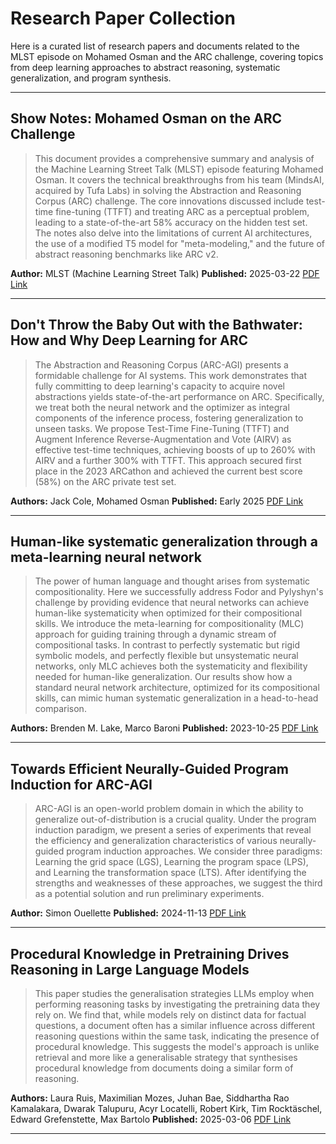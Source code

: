 # Research Paper Collection

Here is a curated list of research papers and documents related to the MLST episode on Mohamed Osman and the ARC challenge, covering topics from deep learning approaches to abstract reasoning, systematic generalization, and program synthesis.

---

## Show Notes: Mohamed Osman on the ARC Challenge

> This document provides a comprehensive summary and analysis of the Machine Learning Street Talk (MLST) episode featuring Mohamed Osman. It covers the technical breakthroughs from his team (MindsAI, acquired by Tufa Labs) in solving the Abstraction and Reasoning Corpus (ARC) challenge. The core innovations discussed include test-time fine-tuning (TTFT) and treating ARC as a perceptual problem, leading to a state-of-the-art 58% accuracy on the hidden test set. The notes also delve into the limitations of current AI architectures, the use of a modified T5 model for "meta-modeling," and the future of abstract reasoning benchmarks like ARC v2.

**Author:** MLST (Machine Learning Street Talk)
**Published:** 2025-03-22
[PDF Link](./papers/MLST_Mohamed_Osman_Show_Notes.pdf)

---

## Don't Throw the Baby Out with the Bathwater: How and Why Deep Learning for ARC

> The Abstraction and Reasoning Corpus (ARC-AGI) presents a formidable challenge for AI systems. This work demonstrates that fully committing to deep learning's capacity to acquire novel abstractions yields state-of-the-art performance on ARC. Specifically, we treat both the neural network and the optimizer as integral components of the inference process, fostering generalization to unseen tasks. We propose Test-Time Fine-Tuning (TTFT) and Augment Inference Reverse-Augmentation and Vote (AIRV) as effective test-time techniques, achieving boosts of up to 260% with AIRV and a further 300% with TTFT. This approach secured first place in the 2023 ARCathon and achieved the current best score (58%) on the ARC private test set.

**Authors:** Jack Cole, Mohamed Osman
**Published:** Early 2025
[PDF Link](./papers/Dont_Throw_The_Baby_Out_With_The_Bathwater_ARC.pdf)

---

## Human-like systematic generalization through a meta-learning neural network

> The power of human language and thought arises from systematic compositionality. Here we successfully address Fodor and Pylyshyn's challenge by providing evidence that neural networks can achieve human-like systematicity when optimized for their compositional skills. We introduce the meta-learning for compositionality (MLC) approach for guiding training through a dynamic stream of compositional tasks. In contrast to perfectly systematic but rigid symbolic models, and perfectly flexible but unsystematic neural networks, only MLC achieves both the systematicity and flexibility needed for human-like generalization. Our results show how a standard neural network architecture, optimized for its compositional skills, can mimic human systematic generalization in a head-to-head comparison.

**Authors:** Brenden M. Lake, Marco Baroni
**Published:** 2023-10-25
[PDF Link](./papers/Human_Like_Systematic_Generalization.pdf)

---

## Towards Efficient Neurally-Guided Program Induction for ARC-AGI

> ARC-AGI is an open-world problem domain in which the ability to generalize out-of-distribution is a crucial quality. Under the program induction paradigm, we present a series of experiments that reveal the efficiency and generalization characteristics of various neurally-guided program induction approaches. We consider three paradigms: Learning the grid space (LGS), Learning the program space (LPS), and Learning the transformation space (LTS). After identifying the strengths and weaknesses of these approaches, we suggest the third as a potential solution and run preliminary experiments.

**Author:** Simon Ouellette
**Published:** 2024-11-13
[PDF Link](./papers/Neurally_Guided_Program_Induction_ARC_AGI.pdf)

---

## Procedural Knowledge in Pretraining Drives Reasoning in Large Language Models

> This paper studies the generalisation strategies LLMs employ when performing reasoning tasks by investigating the pretraining data they rely on. We find that, while models rely on distinct data for factual questions, a document often has a similar influence across different reasoning questions within the same task, indicating the presence of procedural knowledge. This suggests the model's approach is unlike retrieval and more like a generalisable strategy that synthesises procedural knowledge from documents doing a similar form of reasoning.

**Authors:** Laura Ruis, Maximilian Mozes, Juhan Bae, Siddhartha Rao Kamalakara, Dwarak Talupuru, Acyr Locatelli, Robert Kirk, Tim Rocktäschel, Edward Grefenstette, Max Bartolo
**Published:** 2025-03-06
[PDF Link](./papers/Procedural_Knowledge_In_Pretraining.pdf)

---